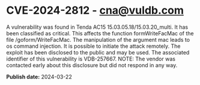 # CVE-2024-2812 - cna@vuldb.com

A vulnerability was found in Tenda AC15 15.03.05.18/15.03.20_multi. It has been classified as critical. This affects the function formWriteFacMac of the file /goform/WriteFacMac. The manipulation of the argument mac leads to os command injection. It is possible to initiate the attack remotely. The exploit has been disclosed to the public and may be used. The associated identifier of this vulnerability is VDB-257667. NOTE: The vendor was contacted early about this disclosure but did not respond in any way.

**Publish date:** 2024-03-22
